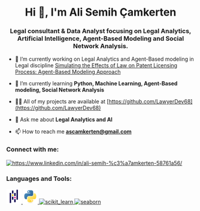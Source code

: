 <h1 align="center">Hi 👋, I'm Ali Semih Çamkerten</h1>
<h3 align="center">Legal consultant & Data Analyst focusing on Legal Analytics, Artificial Intelligence, Agent-Based Modeling and Social Network Analysis.</h3>

- 🔭 I’m currently working on Legal Analytics and Agent-Based modeling in Legal discipline [Simulating the Effects of Law on Patent Licensing Process: Agent-Based Modeling Approach](https://papers.ssrn.com/sol3/papers.cfm?abstract_id=4410437)

- 🌱 I’m currently learning **Python, Machine Learning, Agent-Based modeling, Social Network Analysis**

- 👨‍💻 All of my projects are available at [https://github.com/LawyerDev68](https://github.com/LawyerDev68)

- 💬 Ask me about **Legal Analytics and AI**

- 📫 How to reach me **ascamkerten@gmail.com**

<h3 align="left">Connect with me:</h3>
<p align="left">
<a href="https://linkedin.com/in/https://www.linkedin.com/in/ali-semih-%c3%a7amkerten-58761a56/" target="blank"><img align="center" src="https://raw.githubusercontent.com/rahuldkjain/github-profile-readme-generator/master/src/images/icons/Social/linked-in-alt.svg" alt="https://www.linkedin.com/in/ali-semih-%c3%a7amkerten-58761a56/" height="30" width="40" /></a>
</p>

<h3 align="left">Languages and Tools:</h3>
<p align="left"> <a href="https://pandas.pydata.org/" target="_blank" rel="noreferrer"> <img src="https://raw.githubusercontent.com/devicons/devicon/2ae2a900d2f041da66e950e4d48052658d850630/icons/pandas/pandas-original.svg" alt="pandas" width="40" height="40"/> </a> <a href="https://www.python.org" target="_blank" rel="noreferrer"> <img src="https://raw.githubusercontent.com/devicons/devicon/master/icons/python/python-original.svg" alt="python" width="40" height="40"/> </a> <a href="https://scikit-learn.org/" target="_blank" rel="noreferrer"> <img src="https://upload.wikimedia.org/wikipedia/commons/0/05/Scikit_learn_logo_small.svg" alt="scikit_learn" width="40" height="40"/> </a> <a href="https://seaborn.pydata.org/" target="_blank" rel="noreferrer"> <img src="https://seaborn.pydata.org/_images/logo-mark-lightbg.svg" alt="seaborn" width="40" height="40"/> </a> </p>
